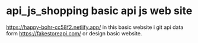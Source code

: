 # api_js_shopping basic api js web site
https://happy-bohr-cc58f2.netlify.app/
in this basic website i git api data form https://fakestoreapi.com/  or design basic website.  
